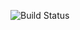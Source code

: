 ![Build Status](https://github.com/vasslin/Programming-Technologies-Part-2/blob/master/.github/workflows/main.yml/badge.svg?branch=master)
